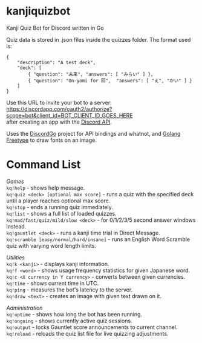 # kanjiquizbot
Kanji Quiz Bot for Discord written in Go

Quiz data is stored in .json files inside the quizzes folder. The format used is:
```
{
	"description": "A test deck",
	"deck": [
		{ "question": "未来",	"answers": [ "みらい" ] },
		{ "question": "On-yomi for 回",	"answers": [ "え", "かい" ] }
	]
}
```

Use this URL to invite your bot to a server:  
https://discordapp.com/oauth2/authorize?scope=bot&client_id=BOT_CLIENT_ID_GOES_HERE  
after creating an app with the [Discord API](https://discordapp.com/developers/docs/intro).

Uses the [DiscordGo](https://github.com/bwmarrin/discordgo) project for API bindings and whatnot, and [Golang Freetype](https://github.com/golang/freetype) to draw fonts on an image.

# Command List

*Games*  
`kq!help` - shows help message.  
`kq!quiz <deck> [optional max score]` - runs a quiz with the specified deck until a player reaches optional max score.  
`kq!stop` - ends a running quiz immediately.  
`kq!list` - shows a full list of loaded quizzes.  
`kq!mad/fast/quiz/mild/slow <deck>` - for 0/1/2/3/5 second answer windows instead.  
`kq!gauntlet <deck>` - runs a kanji time trial in Direct Message.  
`kq!scramble [easy/normal/hard/insane]` - runs an English Word Scramble quiz with varying word length limits.

*Utilities*  
`kq!k <kanji>` - displays kanji information.  
`kq!f <word>` - shows usage frequency statistics for given Japanese word.  
`kq!c <X currency in Y currency>` - converts between given currencies.  
`kq!time` - shows current time in UTC.  
`kq!ping` - measures the bot's latency to the server.  
`kq!draw <text>` - creates an image with given text drawn on it.

*Administration*  
`kq!uptime` - shows how long the bot has been running.  
`kq!ongoing` - shows currently active quiz sessions.  
`kq!output` - locks Gauntlet score announcements to current channel.  
`kq!reload` - reloads the quiz list file for live quizzing adjustments.  

